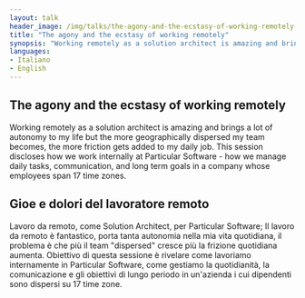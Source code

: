 ```yaml
---
layout: talk
header_image: /img/talks/the-agony-and-the-ecstasy-of-working-remotely-header.jpg
title: "The agony and the ecstasy of working remotely"
synopsis: "Working remotely as a solution architect is amazing and brings a lot of autonomy to my life but the more geographically dispersed my team becomes, the more friction gets added to my daily job. This session discloses how we work internally at Particular Software - how we manage daily tasks, communication, and long term goals in a company whose employees span 17 time zones." 
languages:
- Italiano
- English
---
```


## The agony and the ecstasy of working remotely

Working remotely as a solution architect is amazing and brings a lot of autonomy to my life but the more geographically dispersed my team becomes, the more friction gets added to my daily job. This session discloses how we work internally at Particular Software - how we manage daily tasks, communication, and long term goals in a company whose employees span 17 time zones.

## Gioe e dolori del lavoratore remoto

Lavoro da remoto, come Solution Architect, per Particular Software; Il lavoro da remoto è fantastico, porta tanta autonomia nella mia vita quotidiana, il problema è che più il team "dispersed" cresce più la frizione quotidiana aumenta. Obiettivo di questa sessione è rivelare come lavoriamo internamente in Particular Software, come gestiamo la quotidianità, la comunicazione e gli obiettivi di lungo periodo in un'azienda i cui dipendenti sono dispersi su 17 time zone.
